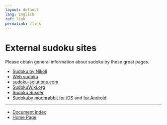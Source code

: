 ```yaml
---
layout: default
lang: English
ref: link
permalink: /link
---
```


# External sudoku sites

Please obtain general information about sudoku by these great pages.

- [Sudoku by Nikoli](http://nikoli.co.jp/en/puzzles/sudoku.html)
- [Web sudoku](https://www.websudoku.com/)
- [sudoku-solutions.com](http://www.sudoku-solutions.com/)
- [SudokuWiki.org](http://www.sudokuwiki.org)
- [Sudoku Susser](http://www.madoverlord.com/wiki/doku.php/madoverlord:projects-sudoku)
- [Sudokuby moonrabbit  for iOS](https://itunes.apple.com/app/sudoku/id426472181) and [for Android](https://play.google.com/store/apps/details?id=com.moonrabbit.sudoku)

- - -

- [Document index](./#document)
- [Home Page](./)
